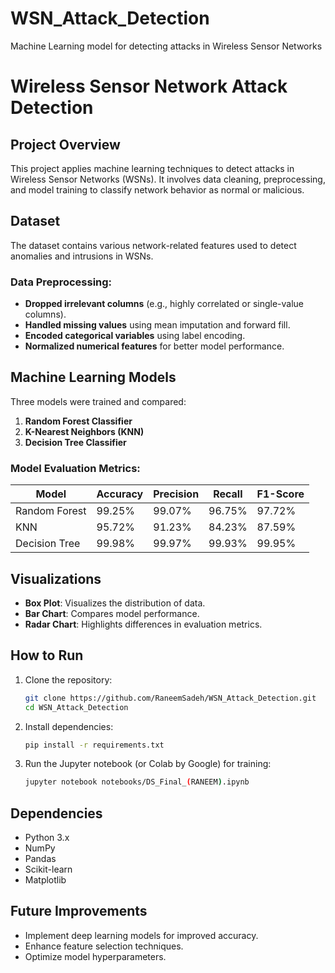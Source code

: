 # WSN_Attack_Detection
Machine Learning model for detecting attacks in Wireless Sensor Networks
# Wireless Sensor Network Attack Detection

## Project Overview
This project applies machine learning techniques to detect attacks in Wireless Sensor Networks (WSNs). It involves data cleaning, preprocessing, and model training to classify network behavior as normal or malicious.

## Dataset
The dataset contains various network-related features used to detect anomalies and intrusions in WSNs.

### Data Preprocessing:
- **Dropped irrelevant columns** (e.g., highly correlated or single-value columns).
- **Handled missing values** using mean imputation and forward fill.
- **Encoded categorical variables** using label encoding.
- **Normalized numerical features** for better model performance.

## Machine Learning Models
Three models were trained and compared:
1. **Random Forest Classifier**
2. **K-Nearest Neighbors (KNN)**
3. **Decision Tree Classifier**

### Model Evaluation Metrics:
| Model  | Accuracy | Precision | Recall | F1-Score |
|--------|----------|-----------|--------|----------|
| Random Forest | 99.25% | 99.07% | 96.75% | 97.72% |
| KNN | 95.72% | 91.23% | 84.23% | 87.59% |
| Decision Tree | 99.98% | 99.97% | 99.93% | 99.95% |

## Visualizations
- **Box Plot**: Visualizes the distribution of data.
- **Bar Chart**: Compares model performance.
- **Radar Chart**: Highlights differences in evaluation metrics.


## How to Run
1. Clone the repository:
   ```bash
   git clone https://github.com/RaneemSadeh/WSN_Attack_Detection.git
   cd WSN_Attack_Detection
   ```
2. Install dependencies:
   ```bash
   pip install -r requirements.txt
   ```
3. Run the Jupyter notebook (or Colab by Google) for training:
   ```bash
   jupyter notebook notebooks/DS_Final_(RANEEM).ipynb
   ```

## Dependencies
- Python 3.x
- NumPy
- Pandas
- Scikit-learn
- Matplotlib

## Future Improvements
- Implement deep learning models for improved accuracy.
- Enhance feature selection techniques.
- Optimize model hyperparameters.
